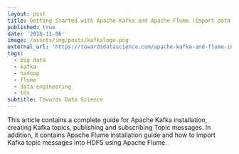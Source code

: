 ```yaml
---
layout: post
title: Getting Started with Apache Kafka and Apache Flume (Import data to HDFS)
published: true
date: '2018-11-06'
image: /assets/img/posts/kafkalogo.png
external_url: 'https://towardsdatascience.com/apache-kafka-and-flume-installation-guide-import-data-from-kafka-to-hdfs-c908b0df034c'
tags:
  - big data
  - kafka
  - hadoop
  - flume
  - data engineering
  - tds
subtitle: Towards Data Science
---
```

This article contains a complete guide for Apache Kafka installation, creating Kafka topics, publishing and subscribing Topic messages. In addition, it contains Apache Flume installation guide and how to import Kafka topic messages into HDFS using Apache Flume.
